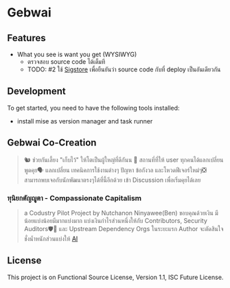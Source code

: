 # Gebwai


## Features

- What you see is want you get (WYSIWYG)
    - ตรวจสอบ source code ได้เต็มที
    - TODO: #2 ใช้ [Sigstore](https://www.sigstore.dev/) เพื่อยืนยันว่า source code กับที่ deploy เป็นอันเดียวกัน

## Development

To get started, you need to have the following tools installed:

- install mise as version manager and task runner

## Gebwai Co-Creation
>  🐿 ช่วยกันเลี้ยง "เก็บไว้" ให้โตเป็นผู้ใหญ่ที่ดีกันน 🤗
สถานที่ที่ให้ user ทุกคนได้แลกเปลี่ยนพูดคุย🗣 แลกเปลี่ยน เทคนิคการใช้งานต่างๆ ปัญหา ข้อกังวล และโหวดฟีเจอร์ใหม่ๆ❎ สามารถพบเจอกับนักพัฒนาตรงๆได้ที่นี้อีกด้วย เข้า Discussion เพื่อเริ่มคุยได้เลย

### ทุนิยกตัญญูตา - Compassionate Capitalism 
> a Codustry Pilot Project by Nutchanon Ninyawee(Ben)
ขอบคุณด้วยเงิน มีน้อยแบ่งน้อยมีมากแบ่งมาก แบ่งเงินกำไรส่วนหนึ่งให้กับ Contributors, Security Auditors🛡🔐 และ Upstream Dependency Orgs ในระยะแรก Author จะตัดสินใจชั่งน้ำหนักส่วนแบ่งให้
[AI](https://www.perplexity.ai/search/could-you-advice-tjFxIvpvS8GAJSPaiihBvg)


## License

This project is on Functional Source License, Version 1.1, ISC Future License.


